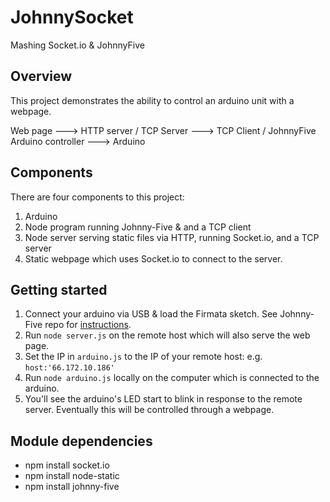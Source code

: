 JohnnySocket
============

Mashing Socket.io &amp; JohnnyFive

Overview
--------
This project demonstrates the ability to control an arduino unit with a webpage.

Web page ---> HTTP server / TCP Server ---> TCP Client / JohnnyFive Arduino controller ---> Arduino

Components
----------

There are four components to this project:
1.  Arduino 
2.  Node program running Johnny-Five & and a TCP client
3.  Node server serving static files via HTTP, running Socket.io, and a TCP server
4. Static webpage which uses Socket.io to connect to the server.

Getting started
---------------
1.  Connect your arduino via USB & load the Firmata sketch.  See Johnny-Five repo for [instructions](https://github.com/rwldrn/johnny-five#setup-and-assemble-arduino).
2.  Run `node server.js` on the remote host which will also serve the web page.
3.  Set the IP in `arduino.js` to the IP of your remote host: e.g. `host:'66.172.10.186'`
4.  Run `node arduino.js` locally on the computer which is connected to the arduino.
5.  You'll see the arduino's LED start to blink in response to the remote server.  Eventually this will be controlled through a webpage.

Module dependencies
------------------------------
* npm install socket.io
* npm install node-static
* npm install johnny-five
